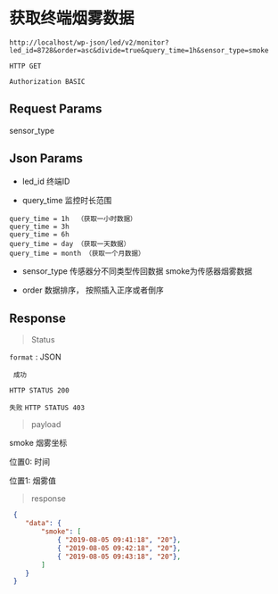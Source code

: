 获取终端烟雾数据
===

	http://localhost/wp-json/led/v2/monitor?led_id=8728&order=asc&divide=true&query_time=1h&sensor_type=smoke

`HTTP GET`


`Authorization BASIC`


## Request Params

sensor_type


## Json Params

* led_id 终端ID

* query_time 监控时长范围 
```
query_time = 1h  （获取一小时数据）
query_time = 3h 
query_time = 6h 
query_time = day （获取一天数据）
query_time = month （获取一个月数据）
```
 
* sensor_type 传感器分不同类型传回数据   smoke为传感器烟雾数据

*  order 数据排序， 按照插入正序或者倒序



## Response 

> Status

`format` : JSON

` 成功`

`HTTP STATUS 200`

`失败`
`HTTP STATUS 403`

> payload

smoke 烟雾坐标  

位置0: 时间  

位置1: 烟雾值


> response

```json
 {
    "data": {
        "smoke": [
            { "2019-08-05 09:41:18", "20"},
            { "2019-08-05 09:42:18", "20"},
            { "2019-08-05 09:43:18", "20"},
        ]
    }
 }
```



